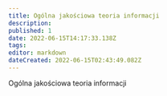 ```yaml
---
title: Ogólna jakościowa teoria informacji
description: 
published: 1
date: 2022-06-15T14:17:33.138Z
tags: 
editor: markdown
dateCreated: 2022-06-15T02:43:49.082Z
---
```


Ogólna jakościowa teoria informacji
